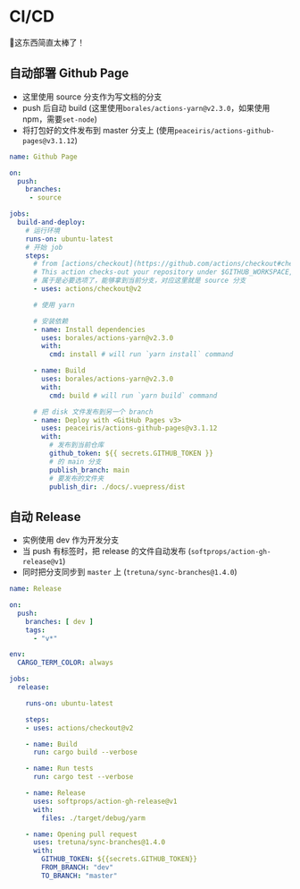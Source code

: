 # CI/CD

🤤这东西简直太棒了！

## 自动部署 Github Page

- 这里使用 source 分支作为写文档的分支
- push 后自动 build (这里使用`borales/actions-yarn@v2.3.0`，如果使用 npm，需要`set-node`)
- 将打包好的文件发布到 master 分支上 (使用`peaceiris/actions-github-pages@v3.1.12`)

```yml
name: Github Page

on:
  push:
    branches:
     - source

jobs:
  build-and-deploy:
    # 运行环境
    runs-on: ubuntu-latest
    # 开始 job
    steps:
      # from [actions/checkout](https://github.com/actions/checkout#checkout-v2)
      # This action checks-out your repository under $GITHUB_WORKSPACE, so your workflow can access it.
      # 属于是必要选项了，能够拿到当前分支，对应这里就是 source 分支
      - uses: actions/checkout@v2

      # 使用 yarn

      # 安装依赖
      - name: Install dependencies
        uses: borales/actions-yarn@v2.3.0
        with:
          cmd: install # will run `yarn install` command

      - name: Build
        uses: borales/actions-yarn@v2.3.0
        with:
          cmd: build # will run `yarn build` command

      # 把 disk 文件发布到另一个 branch
      - name: Deploy with <GitHub Pages v3>
        uses: peaceiris/actions-github-pages@v3.1.12
        with:
          # 发布到当前仓库
          github_token: ${{ secrets.GITHUB_TOKEN }}
          # 的 main 分支
          publish_branch: main
          # 要发布的文件夹
          publish_dir: ./docs/.vuepress/dist
```

## 自动 Release

- 实例使用 dev 作为开发分支
- 当 push 有标签时，把 release 的文件自动发布 (`softprops/action-gh-release@v1`)
- 同时把分支同步到 `master` 上 (`tretuna/sync-branches@1.4.0`)

```yml
name: Release

on:
  push:
    branches: [ dev ]
    tags:
      - "v*"

env:
  CARGO_TERM_COLOR: always

jobs:
  release:

    runs-on: ubuntu-latest

    steps:
    - uses: actions/checkout@v2

    - name: Build
      run: cargo build --verbose

    - name: Run tests
      run: cargo test --verbose

    - name: Release
      uses: softprops/action-gh-release@v1
      with:
        files: ./target/debug/yarm

    - name: Opening pull request
      uses: tretuna/sync-branches@1.4.0
      with:
        GITHUB_TOKEN: ${{secrets.GITHUB_TOKEN}}
        FROM_BRANCH: "dev"
        TO_BRANCH: "master"
```
